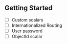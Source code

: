 ## Getting Started
- [ ] Custom scalars 
- [ ] Internationalized Routing
- [ ] User password
- [ ] ObjectId scalar
